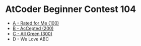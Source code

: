 # AtCoder Beginner Contest 104
* [A - Rated for Me (100)](./A-Rated_for_Me.md)
* [B - AcCepted (200)](./B-AcCepted.md)
* [C - All Green (300)](./C-All_Green.md)
* D - We Love ABC
